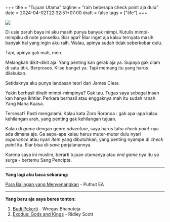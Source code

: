+++
title = "Tujuan Utama"
tagline = "raih beberapa check point aja dulu"
date = 2024-04-02T22:32:51+07:00
draft = false
tags = ["life"]
+++

![](https://i.ibb.co/Lp0LNDS/f11b9099-35ba-4612-ad72-cb5cb5d55e4c.jpg)

Di usia paruh baya ini aku masih punya banyak mimpi. Kutulis mimpi-mimpiku di note ponselku. Biar apa? Biar inget aja kalau ternyata masih banyak hal yang ingin aku raih. Walau, apinya sudah tidak seberkobar dulu.

Tapi, apinya gak mati, men.

Melangkah dikit-dikit aja. Yang penting kan gerak aja ya. Supaya gak diam di satu titik. Berproses. Klise banget ya. Tapi memang itu yang harus dilakukan.

Setidaknya aku punya landasan teori dari James Clear.

Yakin berhasil diraih mimpi-mimpinya? Gak tau.
Tugas saya sebagai insan kan hanya ikhtiar. Perkara berhasil atau enggaknya mah itu sudah ranah Yang Maha Kuasa.

Tersesat? Pasti mengalami. Kalau kata Zoro Roronoa : gak apa-apa kalau kehilangan arah, yang penting gak kehilangan tujuan.

Kalau di _game_ dengan genre _adventure_, saya harus tahu _check point_-nya ada dimana aja. Ga aapa-apa kalau harus muter-muter dulu nyari _experience_ atau nyari _item_ yang dibutuhkan, yang penting nyampe di _check point_ itu. Biar bisa di-_save_ perjalanannya.

Karena saya ini muslim, berarti tujuan utamanya atau _end game_ nya itu ya surga - bertemu Sang Pencipta.

---

**Yang lagi aku baca sekarang:**

[Para Bajingan yang Menyenangkan](https://www.goodreads.com/en/book/show/33003399) - Puthut EA

---

**Yang baru aja saya beres tonton:**

1. [Budi Pekerti](https://m.imdb.com/title/tt22530172/?language=hi-in) - Wregas Bhanuteja
2. [Exodus: Gods and Kings](https://m.imdb.com/title/tt1528100/?ref_=nv_sr_srsg_0_tt_8_nm_0_q_exodus%2520%253A) - Ridley Scott
